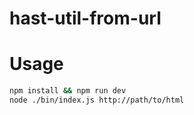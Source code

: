 hast-util-from-url
========================

# Usage

```sh
npm install && npm run dev
node ./bin/index.js http://path/to/html
```